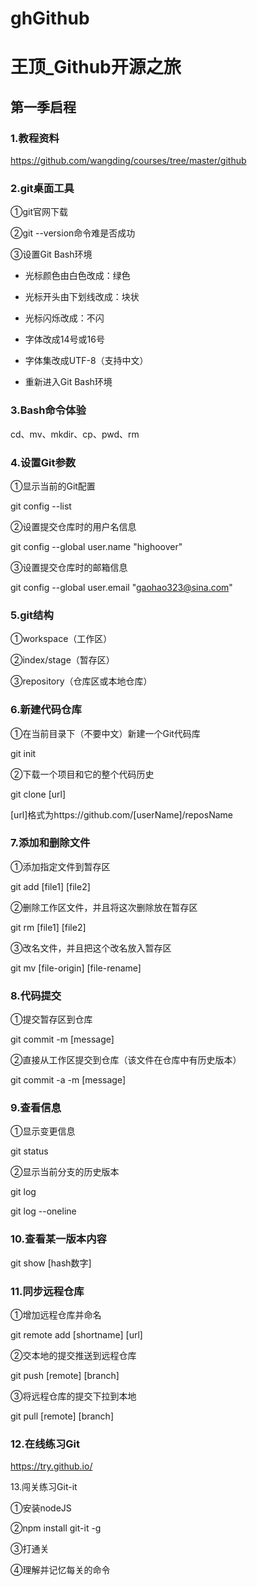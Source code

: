# ghGithub

# 王顶_Github开源之旅

## 第一季启程

### 1.教程资料
https://github.com/wangding/courses/tree/master/github

### 2.git桌面工具
①git官网下载

②git --version命令难是否成功

③设置Git Bash环境

- 光标颜色由白色改成：绿色

- 光标开头由下划线改成：块状

- 光标闪烁改成：不闪

- 字体改成14号或16号

- 字体集改成UTF-8（支持中文）

- 重新进入Git Bash环境

### 3.Bash命令体验
cd、mv、mkdir、cp、pwd、rm

### 4.设置Git参数
①显示当前的Git配置

git config --list

②设置提交仓库时的用户名信息

git config --global user.name "highoover"

③设置提交仓库时的邮箱信息

git config --global user.email "gaohao323@sina.com"

### 5.git结构
①workspace（工作区）

②index/stage（暂存区）

③repository（仓库区或本地仓库）

### 6.新建代码仓库
①在当前目录下（不要中文）新建一个Git代码库

git init

②下载一个项目和它的整个代码历史

git clone [url]

[url]格式为https://github.com/[userName]/reposName

### 7.添加和删除文件
①添加指定文件到暂存区

git add [file1] [file2]

②删除工作区文件，并且将这次删除放在暂存区

git rm [file1] [file2]

③改名文件，并且把这个改名放入暂存区

git mv [file-origin] [file-rename]

### 8.代码提交
①提交暂存区到仓库

git commit -m [message]

②直接从工作区提交到仓库（该文件在仓库中有历史版本）

git commit -a -m [message]

### 9.查看信息
①显示变更信息

git status

②显示当前分支的历史版本

git log

git log --oneline

### 10.查看某一版本内容
git show [hash数字]

### 11.同步远程仓库
①增加远程仓库并命名

git remote add [shortname] [url]

②交本地的提交推送到远程仓库

git push [remote] [branch]

③将远程仓库的提交下拉到本地

git pull [remote] [branch]

### 12.在线练习Git
https://try.github.io/

13.闯关练习Git-it

①安装nodeJS

②npm install git-it -g

③打通关

④理解并记忆每关的命令
